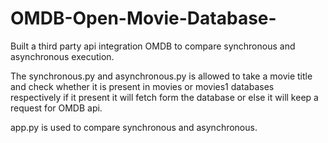 # OMDB-Open-Movie-Database-
Built a third party api integration OMDB to compare synchronous and asynchronous execution.

The synchronous.py and asynchronous.py is allowed to take a movie title and check whether it is present in movies or movies1 databases respectively if it present it will fetch form the database or else it will keep a request for OMDB api.

app.py is used to compare synchronous and asynchronous.
